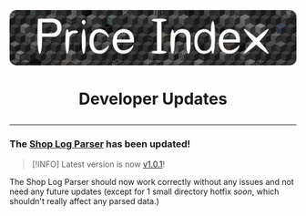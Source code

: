 
<a href="https://xnserver.xyz"><img src="/assets/priceindex.png" alt="drawing"/></a>

# <p align="center"> Developer Updates </p>

---

### The [Shop Log Parser](https://github.com/Price-Index/Shop-Log-Parser) has been updated!
> [!INFO]
> Latest version is now [v1.0.1](https://github.com/Price-Index/Shop-Log-Parser/releases/tag/v1.0.1)!

The Shop Log Parser should now work correctly without any issues and not need any future updates (except for 1 small directory hotfix _soon_, which shouldn't really affect any parsed data.)